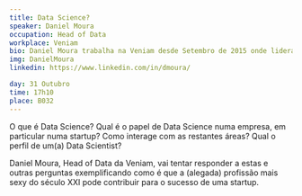 ```yaml
---
title: Data Science?
speaker: Daniel Moura
occupation: Head of Data
workplace: Veniam
bio: Daniel Moura trabalha na Veniam desde Setembro de 2015 onde lidera a área de dados. Doutorado em Engenharia Informática pela Universidade do Porto (2011), tem 11 anos de experiência a analisar dados, 17 anos a desenvolver software e algoritmos, 7 anos como docente universitário, 9 publicações em revistas internacionais, 4 patentes, e apresentou diversos trabalhos em conferências internacionais. Foi Investigador Visitante na University College of London (Inglaterra), na University of Gent (Bélgica) e na École Polytechnique de Montréal (Canadá). Antes de se juntar à Veniam foi investigador Auxiliar na Faculdade de Engenharia da Universidade do Porto onde foi responsável pela área de análise de dados do projeto FP7 Future Cities.
img: DanielMoura
linkedin: https://www.linkedin.com/in/dmoura/

day: 31 Outubro
time: 17h10
place: B032
---
```

O que é Data Science? Qual é o papel de Data Science numa empresa, em particular numa startup? Como interage com as restantes áreas? Qual o perfil de um(a) Data Scientist?

Daniel Moura, Head of Data da Veniam, vai tentar responder a estas e outras perguntas exemplificando como é que a (alegada) profissão mais sexy do século XXI pode contribuir para o sucesso de uma startup.
